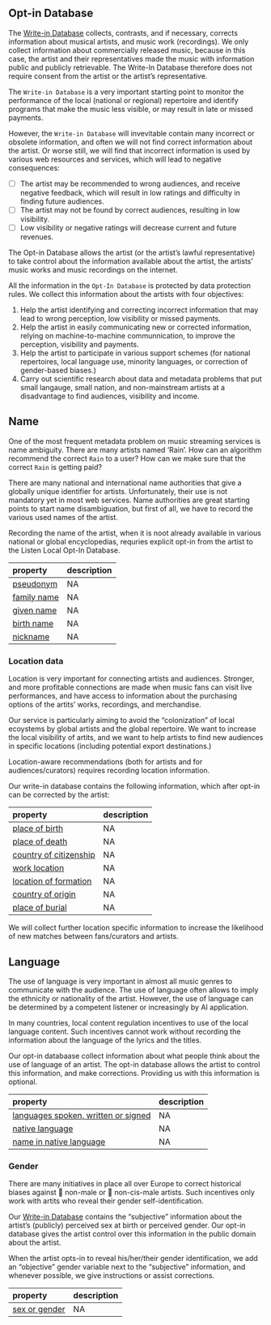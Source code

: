 ## Opt-in Database

The [Write-in Database](/data/write-in/) collects, contrasts, and if
necessary, corrects information about musical artists, and music work
(recordings). We only collect information about commercially released
music, because in this case, the artist and their representatives made
the music with information public and publicly retrievable. The Write-In
Database therefore does not require consent from the artist or the
artist’s representative.

The `Write-in Database` is a very important starting point to monitor
the performance of the local (national or regional) repertoire and
identify programs that make the music less visible, or may result in
late or missed payments.

However, the `Write-in Database` will invevitable contain many incorrect
or obsolete information, and often we will not find correct information
about the artist. Or worse still, we will find that incorrect
information is used by various web resources and services, which will
lead to negative consequences:

-   ☐ The artist may be recommended to wrong audiences, and receive
    negative feedback, which will result in low ratings and difficulty
    in finding future audiences.
-   ☐ The artist may not be found by correct audiences, resulting in low
    visibility.
-   ☐ Low visibility or negative ratings will decrease current and
    future revenues.

The Opt-in Database allows the artist (or the artist’s lawful
representative) to take control about the information available about
the artist, the artists’ music works and music recordings on the
internet.

All the information in the `Opt-In Database` is protected by data
protection rules. We collect this information about the artists with
four objectives:

1.  Help the artist identifying and correcting incorrect information
    that may lead to wrong perception, low visibility or missed
    payments.
2.  Help the artist in easily communicating new or corrected
    information, relying on machine-to-machine communnication, to
    improve the perception, visibility and payments.
3.  Help the artist to participate in various support schemes (for
    national repertoires, local language use, minority languages, or
    correction of gender-based biases.)
4.  Carry out scientific research about data and metadata problems that
    put small langauge, small nation, and non-mainstream artists at a
    disadvantage to find audiences, visibility and income.

## Name

One of the most frequent metadata problem on music streaming services is
name ambiguity. There are many artists named ‘Rain’. How can an
algorithm recommend the correct `Rain` to a user? How can we make sure
that the correct `Rain` is getting paid?

There are many national and international name authorities that give a
globally unique identifier for artists. Unfortunately, their use is not
mandatory yet in most web services. Name authorities are great starting
points to start name disambiguation, but first of all, we have to record
the various used names of the artist.

Recording the name of the artist, when it is noot already available in
various national or global encyclopedias, requries explicit opt-in from
the artist to the Listen Local Opt-In Database.

<table>
<thead>
<tr>
<th style="text-align:left;">
property
</th>
<th style="text-align:left;">
description
</th>
</tr>
</thead>
<tbody>
<tr>
<td style="text-align:left;">
<a href="https://www.wikidata.org/wiki/Property:P742" style="     " >pseudonym</a>
</td>
<td style="text-align:left;">
NA
</td>
</tr>
<tr>
<td style="text-align:left;">
<a href="https://www.wikidata.org/wiki/Property:P734" style="     " >family
name</a>
</td>
<td style="text-align:left;">
NA
</td>
</tr>
<tr>
<td style="text-align:left;">
<a href="https://www.wikidata.org/wiki/Property:P735" style="     " >given
name</a>
</td>
<td style="text-align:left;">
NA
</td>
</tr>
<tr>
<td style="text-align:left;">
<a href="https://www.wikidata.org/wiki/Property:P1477" style="     " >birth
name</a>
</td>
<td style="text-align:left;">
NA
</td>
</tr>
<tr>
<td style="text-align:left;">
<a href="https://www.wikidata.org/wiki/Property:P1449" style="     " >nickname</a>
</td>
<td style="text-align:left;">
NA
</td>
</tr>
</tbody>
</table>

### Location data

Location is very important for connecting artists and audiences.
Stronger, and more profitable connections are made when music fans can
visit live performances, and have access to information about the
purchasing options of the artits’ works, recordings, and merchandise.

Our service is particularly aiming to avoid the “colonization” of local
ecoystems by global artists and the global repertoire. We want to
increase the local visibility of artits, and we want to help artists to
find new audiences in specific locations (including potential export
destinations.)

Location-aware recommendations (both for artists and for
audiences/curators) requires recording location information.

Our write-in database contains the following information, which after
opt-in can be corrected by the artist:

<table>
<thead>
<tr>
<th style="text-align:left;">
property
</th>
<th style="text-align:left;">
description
</th>
</tr>
</thead>
<tbody>
<tr>
<td style="text-align:left;">
<a href="https://www.wikidata.org/wiki/Property:P19" style="     " >place
of birth</a>
</td>
<td style="text-align:left;">
NA
</td>
</tr>
<tr>
<td style="text-align:left;">
<a href="https://www.wikidata.org/wiki/Property:P20" style="     " >place
of death</a>
</td>
<td style="text-align:left;">
NA
</td>
</tr>
<tr>
<td style="text-align:left;">
<a href="https://www.wikidata.org/wiki/Property:P27" style="     " >country
of citizenship</a>
</td>
<td style="text-align:left;">
NA
</td>
</tr>
<tr>
<td style="text-align:left;">
<a href="https://www.wikidata.org/wiki/Property:P937" style="     " >work
location</a>
</td>
<td style="text-align:left;">
NA
</td>
</tr>
<tr>
<td style="text-align:left;">
<a href="https://www.wikidata.org/wiki/Property:P740" style="     " >location
of formation</a>
</td>
<td style="text-align:left;">
NA
</td>
</tr>
<tr>
<td style="text-align:left;">
<a href="https://www.wikidata.org/wiki/Property:P495" style="     " >country
of origin</a>
</td>
<td style="text-align:left;">
NA
</td>
</tr>
<tr>
<td style="text-align:left;">
<a href="https://www.wikidata.org/wiki/Property:P119" style="     " >place
of burial</a>
</td>
<td style="text-align:left;">
NA
</td>
</tr>
</tbody>
</table>

We will collect further location specific information to increase the
likelihood of new matches between fans/curators and artists.

## Language

The use of language is very important in almost all music genres to
communicate with the audience. The use of language often allows to imply
the ethnicity or nationality of the artist. However, the use of language
can be determined by a competent listener or increasingly by AI
application.

In many countries, local content regulation incentives to use of the
local language content. Such incentives cannot work without recording
the information about the language of the lyrics and the titles.

Our opt-in databaase collect information about what people think about
the use of language of an artist. The opt-in database allows the artist
to control this information, and make corrections. Providing us with
this information is optional.

<table>
<thead>
<tr>
<th style="text-align:left;">
property
</th>
<th style="text-align:left;">
description
</th>
</tr>
</thead>
<tbody>
<tr>
<td style="text-align:left;">
<a href="https://www.wikidata.org/wiki/Property:P1412" style="     " >languages
spoken, written or signed</a>
</td>
<td style="text-align:left;">
NA
</td>
</tr>
<tr>
<td style="text-align:left;">
<a href="https://www.wikidata.org/wiki/Property:P103" style="     " >native
language</a>
</td>
<td style="text-align:left;">
NA
</td>
</tr>
<tr>
<td style="text-align:left;">
<a href="https://www.wikidata.org/wiki/Property:P1559" style="     " >name
in native language</a>
</td>
<td style="text-align:left;">
NA
</td>
</tr>
</tbody>
</table>

### Gender

There are many initiatives in place all over Europe to correct
historical biases against 👩 non-male or 🌈 non-cis-male artists. Such
incentives only work with artits who reveal their gender
self-identification.

Our [Write-in Database](/data/write-in) contains the “subjective”
information about the artist’s (publicly) perceived sex at birth or
perceived gender. Our opt-in database gives the artist control over this
information in the public domain about the artist.

When the artist opts-in to reveal his/her/their gender identification,
we add an “objective” gender variable next to the “subjective”
information, and whenever possible, we give instructions or assist
corrections.

<table>
<thead>
<tr>
<th style="text-align:left;">
property
</th>
<th style="text-align:left;">
description
</th>
</tr>
</thead>
<tbody>
<tr>
<td style="text-align:left;">
<a href="https://www.wikidata.org/wiki/Property:P21" style="     " >sex
or gender</a>
</td>
<td style="text-align:left;">
NA
</td>
</tr>
</tbody>
</table>
